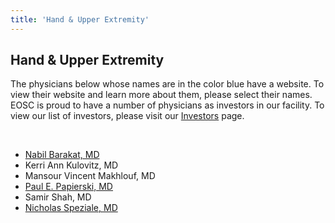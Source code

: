 ```yaml
---
title: 'Hand & Upper Extremity'
---
```


<section id="content">
	<div class="container_24">
		<div class="grid_24">
			<div class="wrapper">
				<div class="grid_17 alpha rt-ident-bot-1">
					<div class="rt-inner-ident-3">
						<h2 class="ident-bot-3">Hand &amp; Upper Extremity</h2>
						<div class="line ident-bot-13"></div>
					<p>The physicians below whose names are in the color blue have a website.  To view their website and learn more about them, please select their names. EOSC is proud to have a number of physicians as investors in our facility. To view our list of investors, please visit our <a href="investors.html">Investors</a> page.</p>
					<p>&nbsp;</p>
					<div class="wrapper ident-bot-5">
							<div class="grid_8 alpha rt-ident-bot-2">
								<div class="wrapper ident-bot-15"></div>
								<ul class="list-2">
									<li><a href="http://midwesthand.com/hand-wrist-surgeons/" target="_blank">Nabil Barakat, MD</a></li>
									<li>Kerri Ann Kulovitz, MD</li>
									<li>Mansour Vincent Makhlouf, MD</li>
									<li><a href="http://www.handtoshoulderclinic.com/physicians/default.aspx?nid=47&rid=6" target="_blank">Paul E. Papierski, MD</a></li>
                                    <li>Samir Shah, MD</li>
									<li><a href="http://midwesthand.com/hand-wrist-surgeons/" target="_blank">Nicholas Speziale, MD</a></li>
								</ul>
							</div>
						</div>
					</div>
				</div>